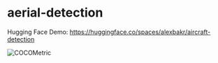 # aerial-detection

Hugging Face Demo: https://huggingface.co/spaces/alexbakr/aircraft-detection

![COCOMetric](https://user-images.githubusercontent.com/21181681/192614185-00d6339d-3766-4bb9-8446-01428a25616e.png)
